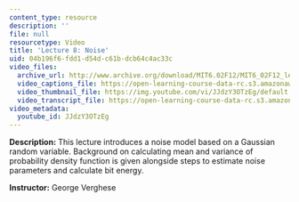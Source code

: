 ```yaml
---
content_type: resource
description: ''
file: null
resourcetype: Video
title: 'Lecture 8: Noise'
uid: 04b196f6-fdd1-d54d-c61b-dcb64c4ac33c
video_files:
  archive_url: http://www.archive.org/download/MIT6.02F12/MIT6_02F12_lec08_300k.mp4
  video_captions_file: https://open-learning-course-data-rc.s3.amazonaws.com/6-02-introduction-to-eecs-ii-digital-communication-systems-fall-2012/562b85139a185883afbab18724871e6a_JJdzY3OTzEg.vtt
  video_thumbnail_file: https://img.youtube.com/vi/JJdzY3OTzEg/default.jpg
  video_transcript_file: https://open-learning-course-data-rc.s3.amazonaws.com/6-02-introduction-to-eecs-ii-digital-communication-systems-fall-2012/6149f5f199e9e1132072718072da0ae1_JJdzY3OTzEg.pdf
video_metadata:
  youtube_id: JJdzY3OTzEg
---
```


**Description:** This lecture introduces a noise model based on a Gaussian random variable. Background on calculating mean and variance of probability density function is given alongside steps to estimate noise parameters and calculate bit energy.

**Instructor:** George Verghese